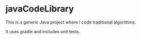 # javaCodeLibrary

This is a generic Java project where I code traditional algorithms. 

It uses gradle and includes unit tests.
